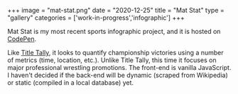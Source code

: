 +++
image = "mat-stat.png"
date = "2020-12-25"
title = "Mat Stat"
type = "gallery"
categories = ['work-in-progress','infographic']
+++

Mat Stat is my most recent sports infographic project, and it is hosted on [CodePen](https://cdpn.io/robpetrin/debug/vYmJVdz). 

Like [Title Tally](/portfolio/title-tally), it looks to quantify championship victories using a number of metrics (time, location, etc.). Unlike Title Tally, this time it focuses on major professional wrestling promotions. The front-end is vanilla JavaScript. I haven't decided if the back-end will be dynamic (scraped from Wikipedia) or static (compiled in a local database) yet.